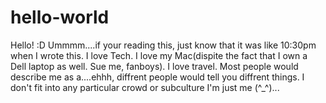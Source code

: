 # hello-world
Hello! :D
Ummmm....if your reading this, just know that it was like 10:30pm when I wrote this.
I love Tech. I love my Mac(dispite the fact that I own a Dell laptop as well. Sue me, fanboys). I love travel. 
Most people would describe me as a....ehhh, diffrent people would tell you diffrent things.
I don't fit into any particular crowd or subculture
I'm just me (^_^)...

